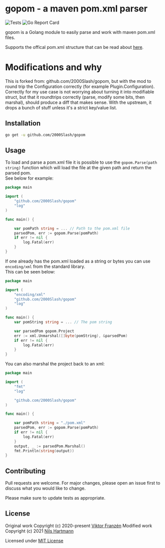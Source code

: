 # gopom - a maven pom.xml parser

![Tests](https://github.com/2000Slash/gopom/workflows/Tests/badge.svg)
![Go Report Card](https://goreportcard.com/badge/github.com/2000Slash/gopom)

gopom is a Golang module to easily parse and work with maven pom.xml files.

Supports the offical pom.xml structure that can be read about [here](https://maven.apache.org/ref/3.6.3/maven-model/maven.html).

# Modifications and why

This is forked from: github.com/2000Slash/gopom, but with the mod to round trip the Configuration correctly (for example Plugin.Configuration). Correctly for my use case is not worrying about turning it into modifiable struct, but that it roundtrips correctly (parse, modify some bits, then marshal), should produce a diff that makes sense. With the upstream, it drops a bunch of stuff unless it's a strict key/value list.


## Installation

```bash
go get -u github.com/2000Slash/gopom
```


## Usage
To load and parse a pom.xml file it is possible to use the `gopom.Parse(path string)` function which will load the file at the given path and return the parsed pom.  
See below for example:
```go
package main

import (
	"github.com/2000Slash/gopom"
	"log"
)

func main() {

	var pomPath string = ... // Path to the pom.xml file
	parsedPom, err := gopom.Parse(pomPath)
	if err != nil {
		log.Fatal(err)
	}
}
```

If one already has the pom.xml loaded as a string or bytes you can use `encoding/xml` from the standard library.  
This can be seen below:
```go
package main

import (
	"encoding/xml"
	"github.com/2000Slash/gopom"
	"log"
)

func main() {
	var pomString string = ... // The pom string

	var parsedPom gopom.Project
	err := xml.Unmarshal([]byte(pomString), &parsedPom)
	if err != nil {
		log.Fatal(err)
	}
}
```

You can also marshal the project back to an xml:
```go
package main

import (
	"fmt"
	"log"

	"github.com/2000Slash/gopom"
)

func main() {

	var pomPath string = "./pom.xml"
	parsedPom, err := gopom.Parse(pomPath)
	if err != nil {
		log.Fatal(err)
	}
	output, _ := parsedPom.Marshal()
	fmt.Println(string(output))
}
```


## Contributing
Pull requests are welcome. For major changes, please open an issue first to discuss what you would like to change.

Please make sure to update tests as appropriate.

## License

Original work Copyright (c) 2020-present [Viktor Franzén](https://github.com/vifraa)
Modified work Copyright (c) 2021 [Nils Hartmann](https://github.com/2000Slash)

Licensed under [MIT License](./LICENSE)
